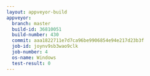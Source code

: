 ```yaml
---
layout: appveyor-build
appveyor:
  branch: master
  build-id: 36810051
  build-number: 430
  commit: aaa1822711e7d7ca96be9906854e94e217d23b3f
  job-id: joynv9sb3wao9clk
  job-number: 4
  os-name: Windows
  test-result: 0
---
```

